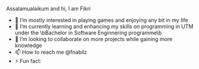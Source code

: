 Assalamualaikum and hi, I am Fikri 
- 👀 I’m mostly interested in playing games and enjoying any bit in my life
- 🌱 I’m currently learning and enhancing my skills on programming in UTM under the \bBachelor in Software Enginnering programme\b
- 💞️ I’m looking to collaborate on more projects while gaining more knowledge
- 📫 How to reach me @fnabilz
- ⚡ Fun fact: 

<!---
fnabilz/fnabilz is a ✨ special ✨ repository because its `README.md` (this file) appears on your GitHub profile.
You can click the Preview link to take a look at your changes.
--->
